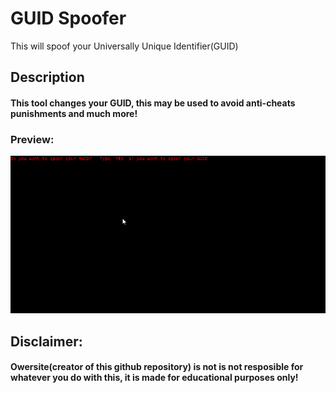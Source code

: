 # GUID Spoofer
This will spoof your Universally Unique Identifier(GUID)

## Description
#### This tool changes your GUID, this may be used to avoid anti-cheats punishments and much more!

### Preview:
![preview](ex.gif)




## Disclaimer:
#### Owersite(creator of this github repository) is not is not resposible for whatever you do with this, it is made for educational purposes only!
